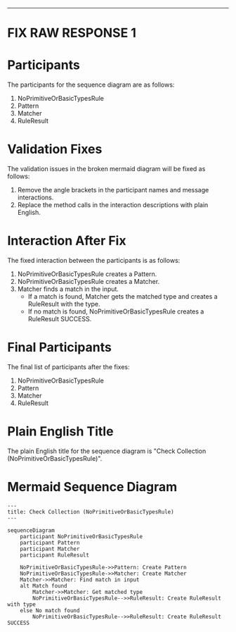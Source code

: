 ----
# FIX RAW RESPONSE 1
# Participants

The participants for the sequence diagram are as follows:

1. NoPrimitiveOrBasicTypesRule
2. Pattern
3. Matcher
4. RuleResult

# Validation Fixes

The validation issues in the broken mermaid diagram will be fixed as follows:

1. Remove the angle brackets in the participant names and message interactions.
2. Replace the method calls in the interaction descriptions with plain English.

# Interaction After Fix

The fixed interaction between the participants is as follows:

1. NoPrimitiveOrBasicTypesRule creates a Pattern.
2. NoPrimitiveOrBasicTypesRule creates a Matcher.
3. Matcher finds a match in the input.
   - If a match is found, Matcher gets the matched type and creates a RuleResult with the type.
   - If no match is found, NoPrimitiveOrBasicTypesRule creates a RuleResult SUCCESS.

# Final Participants

The final list of participants after the fixes:

1. NoPrimitiveOrBasicTypesRule
2. Pattern
3. Matcher
4. RuleResult

# Plain English Title

The plain English title for the sequence diagram is "Check Collection (NoPrimitiveOrBasicTypesRule)".

# Mermaid Sequence Diagram

```mermaid
---
title: Check Collection (NoPrimitiveOrBasicTypesRule)
---

sequenceDiagram
    participant NoPrimitiveOrBasicTypesRule
    participant Pattern
    participant Matcher
    participant RuleResult

    NoPrimitiveOrBasicTypesRule->>Pattern: Create Pattern
    NoPrimitiveOrBasicTypesRule->>Matcher: Create Matcher
    Matcher->>Matcher: Find match in input
    alt Match found
        Matcher->>Matcher: Get matched type
        NoPrimitiveOrBasicTypesRule-->>RuleResult: Create RuleResult with type
    else No match found
        NoPrimitiveOrBasicTypesRule-->>RuleResult: Create RuleResult SUCCESS
```

